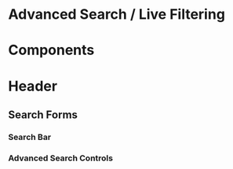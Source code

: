 

# Advanced Search / Live Filtering




# Components
# Header
## Search Forms
### Search Bar
### Advanced Search Controls
